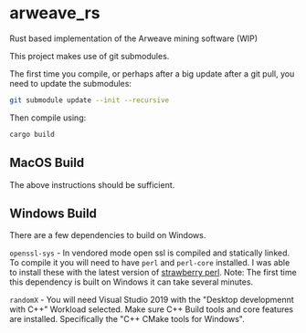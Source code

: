 # arweave_rs
Rust based implementation of the Arweave mining software (WIP)

This project makes use of git submodules.

The first time you compile, or perhaps after a big update after a git pull, you need to update the submodules:

```bash
git submodule update --init --recursive
```
Then compile using:
```bash 
cargo build
```
## MacOS Build
The above instructions should be sufficient.

## Windows Build
There are a few dependencies to build on Windows.

`openssl-sys` - In vendored mode open ssl is compiled and statically linked. To compile it you will need to have `perl` and `perl-core` installed. I was able to install these with the latest version of [strawberry perl](https://strawberryperl.com/releases.html). Note: The first time this dependency is built on Windows it can take several minutes.

`randomX` - You will need Visual Studio 2019 with the "Desktop developmennt with C++" Workload selected. Make sure C++ Build tools and core features are installed. Specifically the "C++ CMake tools for Windows".
